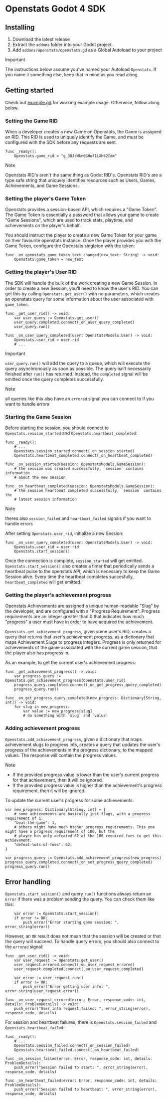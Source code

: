 # Openstats Godot 4 SDK

## Installing

1. Download the latest release
2. Extract the `addons` folder into your Godot project.
3. Add `addons/openstats/openstats.gd` as a Global Autoload to your project

> [!IMPORTANT]
> The instructions below assume you've named your Autoload `Openstats`. If you name it something else, keep that in 
> mind as you read along.

## Getting started

Check out [example.gd](example/example.gd) for working example usage. Otherwise, follow along below.

### Setting the Game RID

When a developer creates a new Game on Openstats, the Game is assigned an RID. This RID is used to uniquely identify 
the Game, and must be configured with the SDK before any requests are sent.

```gdscript
func _ready():
	Openstats.game_rid = "g_30JsWkn0GHof1LXH62Idm"
```

> [!NOTE]
> Openstats RID's aren't the same thing as Godot RID's. Openstats RID's are a type safe string that uniquely identifies
> resources such as Users, Games, Achievements, and Game Sessions.

<!-- TODO: Link to the openstats documentation on RID's, and how to retrieve a game's RID. -->

### Setting the player's Game Token

Openstats provides a session-based API, which requires a "Game Token". The Game Token is essentially a password that 
allows your game to create "Game Sessions", which are used to track stats, playtime, and achievements on the player's 
behalf.

You should instruct the player to create a new Game Token for your game on their favourite openstats instance. Once the
player provides you with the Game Token, configure the Openstats singleton with the token:

```gdscript
func _on_openstats_game_token_text_changed(new_text: String) -> void:
    Openstats.game_token = new_text
```

### Getting the player's User RID

The SDK will handle the bulk of the work creating a new Game Session. In order to create a new Session, you'll need to
know the user's RID. You can get this by calling `Openstats.get_user()` with no parameters, which creates an openstats
query for some information about the user associated with `game_token`.

```gdscript
func _get_user_rid() -> void:
    var user_query := Openstats.get_user()
    user_query.completed.connect(_on_user_query_completed)
    user_query.run()

func _on_user_query_completed(user: OpenstatsModels.User) -> void:
    Openstats.user_rid = user.rid
    # ...
```

> [!IMPORTANT]
> `user_query.run()` will add the query to a queue, which will execute the query asynchronously as soon as possible.
> The query isn't necessarily finished after `run()` has returned. Instead, the `completed` signal will be emitted once
> the query completes successfully.

> [!NOTE]
> all queries like this also have an `errored` signal you can connect to if you want to handle errors

### Starting the Game Session

Before starting the session, you should connect to `Openstats.session_started` and `Openstats.heartbeat_completed`:

```gdscript
func _ready():
    # ...
    Openstats.session_started.connect(_on_session_started)
    Openstats.heartbeat_completed.connect(_on_heartbeat_completed)

func _on_session_started(session: OpenstatsModels.GameSession):
    # the session was created successfully, `session` contains information 
    # about the new session

func _on_heartbeat_completed(session: OpenstatsModels.GameSession):
	# the session heartbeat completed successfully, `session` contains the
    # latest session information
```

> [!NOTE]
> theres also `session_failed` and `heartbeat_failed` signals if you want to handle errors

After setting `Openstats.user_rid`, initialize a new Session:

```gdscript
func _on_user_query_completed(user: OpenstatsModels.User) -> void:
    Openstats.user_rid = user.rid
    Openstats.start_session()
```

Once the connection is complete, `session_started` will get emitted. `Openstats.start_session()` also creates a timer
that periodically sends a heartbeat pulse to the openstats API, which is necessary to keep the Game Session alive. 
Every time the heartbeat completes succesfully, `heartbeat_completed` will get emitted.

### Getting the player's achievement progress

Openstats Achievements are assigned a unique human-readable "Slug" by the developer, and are configured with a 
"Progress Requirement". Progress requirements are an integer greater than 0 that indicates how much "progress" a user
must have in order to have acquired the achievement.

`Openstats.get_achievement_progress`, given some user's RID, creates a query that returns that user's achievement 
progress, as a dictionary that maps Achievement Slugs to progress integers. Progress is only returned for achievements
of the game associated with the current game session, that the player also has progress in.

As an example, to get the current user's achievement progress:

```gdscript
func _get_achievement_progress() -> void:
    var progress_query := Openstats.get_achievement_progress(Openstats.user_rid)
    progress_query.completed.connect(_on_get_progress_query_completed)
    progress_query.run()

func _on_get_progress_query_completed(new_progress: Dictionary[String, int]) -> void:
    for slug in new_progress:
        var value := new_progress[slug]
        # do something with `slug` and `value`
```

### Adding achievement progress

`Openstats.add_achievement_progress`, given a dictionary that maps achievement slugs to progress ints, creates a query 
that updates the user's progress of the achievements in the progress dictionary, to the mapped values. The response
will contain the progress values.

> [!NOTE]
> - If the provided progress value is lower than the user's current progress for that achievement, then it will be
> ignored.
> - If the provided progress value is higher than the achievement's progress requirement, then it will be ignored.

To update the current user's progress for some achievements:

```gdscript
var new_progress: Dictionary[String, int] = {
    # some achievements are basically just flags, with a progress requirement of 1.
    "beat-the-game": 1,
    # others might have much higher progress requirements. This one might have a progress requirement of 100, but the
    # player has only defeated 62 of the 100 required foes to get this achievement.
    "defeat-lots-of-foes": 62,
}

var progress_query := Openstats.add_achievement_progress(new_progress)
progress_query.completed.connect(_on_set_progress_query_completed)
progress_query.run()
```

## Error handling

`Openstats.start_session()` and query `run()` functions always return an `Error` if there was a problem sending the 
query. You can check them like this:

```gdscript
	var error := Openstats.start_session()
	if error != OK:
		push_error("Error starting game session: ", error_string(error))
```

However, an `OK` result does not mean that the session will be created or that the query will succeed. To handle query
errors, you should also connect to the `errored` signal:

```gdscript
func _get_user_rid() -> void:
	var user_request := Openstats.get_user()
	user_request.errored.connect(_on_user_request_errored)
	user_request.completed.connect(_on_user_request_completed)

    var error := user_request.run()
	if error != OK:
		push_error("Error getting user info: ", error_string(user_request.error))

func _on_user_request_errored(error: Error, response_code: int, details: ProblemDetails) -> void:
	push_error("User info request failed: ", error_string(error), response_code, details)
```

For session and heartbeat failures, there is `Openstats.session_failed` and `Openstats.heartbeat_failed`:

```gdscript
func _ready():
    # ...
	Openstats.session_failed.connect(_on_session_failed)
	Openstats.heartbeat_failed.connect(_on_heartbeat_failed)

func _on_session_failed(error: Error, response_code: int, details: ProblemDetails):
	push_error("Session failed to start: ", error_string(error), response_code, details)

func _on_heartbeat_failed(error: Error, response_code: int, details: ProblemDetails):
	push_error("Session failed to heartbeat: ", error_string(error), response_code, details)
```
